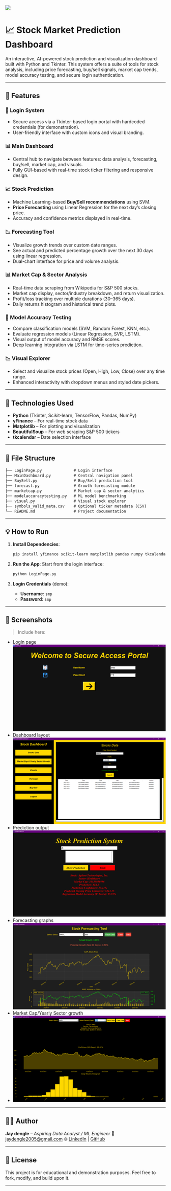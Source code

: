 ![](![](https://github.com/jay3425/Stock_Market_Prediction/blob/my-new-branch/Screenshot%20(452).png))
# 📈 Stock Market Prediction Dashboard

An interactive, AI-powered stock prediction and visualization dashboard built with Python and Tkinter. This system offers a suite of tools for stock analysis, including price forecasting, buy/sell signals, market cap trends, model accuracy testing, and secure login authentication.

---

## 🚀 Features

### 🔐 Login System
- Secure access via a Tkinter-based login portal with hardcoded credentials (for demonstration).
- User-friendly interface with custom icons and visual branding.

### 📊 Main Dashboard
- Central hub to navigate between features: data analysis, forecasting, buy/sell, market cap, and visuals.
- Fully GUI-based with real-time stock ticker filtering and responsive design.

### 📈 Stock Prediction
- Machine Learning-based **Buy/Sell recommendations** using SVM.
- **Price Forecasting** using Linear Regression for the next day’s closing price.
- Accuracy and confidence metrics displayed in real-time.

### 📉 Forecasting Tool
- Visualize growth trends over custom date ranges.
- See actual and predicted percentage growth over the next 30 days using linear regression.
- Dual-chart interface for price and volume analysis.

### 📊 Market Cap & Sector Analysis
- Real-time data scraping from Wikipedia for S&P 500 stocks.
- Market cap display, sector/industry breakdown, and return visualization.
- Profit/loss tracking over multiple durations (30–365 days).
- Daily returns histogram and historical trend plots.

### 📡 Model Accuracy Testing
- Compare classification models (SVM, Random Forest, KNN, etc.).
- Evaluate regression models (Linear Regression, SVR, LSTM).
- Visual output of model accuracy and RMSE scores.
- Deep learning integration via LSTM for time-series prediction.

### 📉 Visual Explorer
- Select and visualize stock prices (Open, High, Low, Close) over any time range.
- Enhanced interactivity with dropdown menus and styled date pickers.

---

## 🧠 Technologies Used

- **Python** (Tkinter, Scikit-learn, TensorFlow, Pandas, NumPy)
- **yFinance** – For real-time stock data
- **Matplotlib** – For plotting and visualization
- **BeautifulSoup** – For web scraping S&P 500 tickers
- **tkcalendar** – Date selection interface

---

## 📂 File Structure

```plaintext
├── LoginPage.py              # Login interface
├── MainDashboard.py          # Central navigation panel
├── BuySell.py                # Buy/Sell prediction tool
├── forecast.py               # Growth forecasting module
├── marketcap.py              # Market cap & sector analytics
├── modelaccuracytesting.py   # ML model benchmarking
├── visual.py                 # Visual stock explorer
├── symbols_valid_meta.csv    # Optional ticker metadata (CSV)
└── README.md                 # Project documentation
````

---

## 💡 How to Run

1. **Install Dependencies**:

   ```bash
   pip install yfinance scikit-learn matplotlib pandas numpy tkcalendar beautifulsoup4 tensorflow
   ```

2. **Run the App**:
   Start from the login interface:

   ```bash
   python LoginPage.py
   ```

3. **Login Credentials** (demo):

   * **Username**: `smp`
   * **Password**: `smp`

---

## 📸 Screenshots

> Include here:

* Login page
![](https://github.com/jay3425/Stock_Market_Prediction/blob/my-new-branch/Screenshot%20(452).png)
* Dashboard layout
![](https://github.com/jay3425/Stock_Market_Prediction/blob/my-new-branch/Screenshot%20(455).png)
* Prediction output
![](https://github.com/jay3425/Stock_Market_Prediction/blob/my-new-branch/Screenshot%20(456).png)
* Forecasting graphs
![](https://github.com/jay3425/Stock_Market_Prediction/blob/my-new-branch/Screenshot%20(457).png)
* Market Cap/Yearly Sector growth
* ![](https://github.com/jay3425/Stock_Market_Prediction/blob/my-new-branch/Screenshot%20(458).png)

---

## 👨‍💻 Author

**Jay dengle** – *Aspiring Data Analyst / ML Engineer*
📧 [jaydengle2005@gmail.com](mailto:jaydengle2005@gmail.com)
🌐 [LinkedIn](https://www.linkedin.com/in/jay-anil-dengle-049952337/) | [GitHub](https://github.com/jay3425)

---

## 📃 License

This project is for educational and demonstration purposes. Feel free to fork, modify, and build upon it.

---


